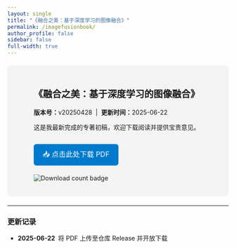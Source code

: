 ```yaml
---
layout: single
title: "《融合之美：基于深度学习的图像融合》"
permalink: /imagefusionbook/
author_profile: false
sidebar: false
full-width: true         
---
```


<!-- 页面级宽度覆盖（与 fil 页面同款） -->
<style>
.page,
.page__inner-wrap,
.page__content{
  max-width:100% !important;
  width:100% !important;
  padding:0 40px;
  box-sizing:border-box;
}
.page__title{ text-align:left !important; }
</style>

<!-- 灰色信息框自身样式 -->
<style>
.book-section{
  margin:20px auto;
  width:100%;             /* 占满父容器 */
  padding:20px 60px;      /* 四周内边距（左右60px可再调） */
  background:#f4f4f4;
  border-radius:10px;
  box-sizing:border-box;
}
.download-button{
  display:inline-block;
  background:#007acc;
  color:#fff;
  padding:10px 20px;
  border-radius:6px;
  text-decoration:none;
  font-size:16px;
  margin-top:15px;
}
.download-button:hover{ background:#005fa3; }
</style>

<div class="book-section">
  <h2>《融合之美：基于深度学习的图像融合》</h2>
  <p><strong>版本号：</strong>v20250428 &nbsp;|&nbsp; <strong>更新时间：</strong>2025-06-22</p>

  <p>这是我最新完成的专著初稿，欢迎下载阅读并提供宝贵意见。</p>

  <!-- 下载按钮：指向 Release 的 PDF 直链 -->
  <a class="download-button"
     href="https://github.com/xingchenzhang/xingchenzhang.github.io/releases/download/ImageFusionBook/ImageFusionBook.pdf">
     📥 点击此处下载 PDF
  </a>

  <!-- GitHub Release 实时下载次数徽章 -->
  <p style="margin-top:20px;">
    <img
      src="https://img.shields.io/github/downloads/xingchenzhang/xingchenzhang.github.io/ImageFusionBook.pdf?label=downloads&color=4caf50"
      alt="Download count badge">
  </p>
</div>

---

### 更新记录
* **2025-06-22** 将 PDF 上传至仓库 Release 并开放下载
